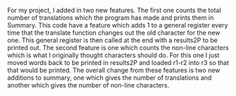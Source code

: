 For my project, I added in two new features. The first one counts the total number of translations which the program has made and prints them in Summary. This code have a feature which adds 1 to a general register every time that the translate function changes out the old character for the new one. This general register is then called at the end with a results2P to be printed out. The second feature is one which counts the non-line characters which is what I originally thought characters should do. For this one I just moved words back to be printed in results2P and loaded r1-r2 into r3 so that that would be printed. The overall change from these features is two new additions to summary, one which gives the number of translations and another which gives the number of non-line characters.